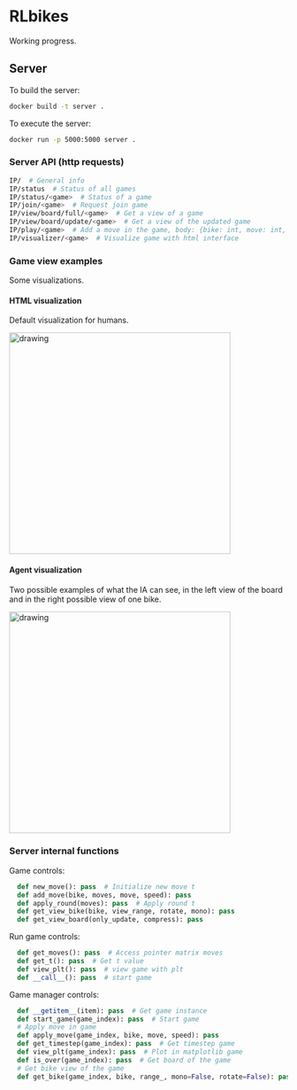 # RLbikes

Working progress.

## Server

To build the server:

``` bash
docker build -t server .
````

To execute the server:

``` bash
docker run -p 5000:5000 server .
````

### Server API (http requests)

``` bash
IP/  # General info
IP/status  # Status of all games
IP/status/<game>  # Status of a game
IP/join/<game>  # Request join game
IP/view/board/full/<game>  # Get a view of a game
IP/view/board/update/<game>  # Get a view of the updated game
IP/play/<game>  # Add a move in the game, body: {bike: int, move: int, speed: int}
IP/visualizer/<game>  # Visualize game with html interface
````

### Game view examples

Some visualizations.

#### HTML visualization

Default visualization for humans.

<img src="https://github.com/ipmach/RLbikes/blob/main/Documentation/humanInterface.PNG" alt="drawing" width="400"/>

#### Agent visualization

Two possible examples of what the IA can see, in the left view of the board and in the right possible view of one bike. 

<img src="https://github.com/ipmach/RLbikes/blob/main/Documentation/plt_img.png" alt="drawing" width="400"/>

### Server internal functions

Game controls:

``` python
  def new_move(): pass  # Initialize new move t
  def add_move(bike, moves, move, speed): pass
  def apply_round(moves): pass  # Apply round t
  def get_view_bike(bike, view_range, rotate, mono): pass
  def get_view_board(only_update, compress): pass
````

Run game controls:

``` python
  def get_moves(): pass  # Access pointer matrix moves
  def get_t(): pass  # Get t value
  def view_plt(): pass  # view game with plt
  def __call__(): pass  # start game
````

Game manager controls:

``` python
  def __getitem__(item): pass  # Get game instance
  def start_game(game_index): pass  # Start game
  # Apply move in game
  def apply_move(game_index, bike, move, speed): pass  
  def get_timestep(game_index): pass  # Get timestep game
  def view_plt(game_index): pass  # Plot in matplotlib game
  def is_over(game_index): pass  # Get board of the game
  # Get bike view of the game
  def get_bike(game_index, bike, range_, mono=False, rotate=False): pass
````
